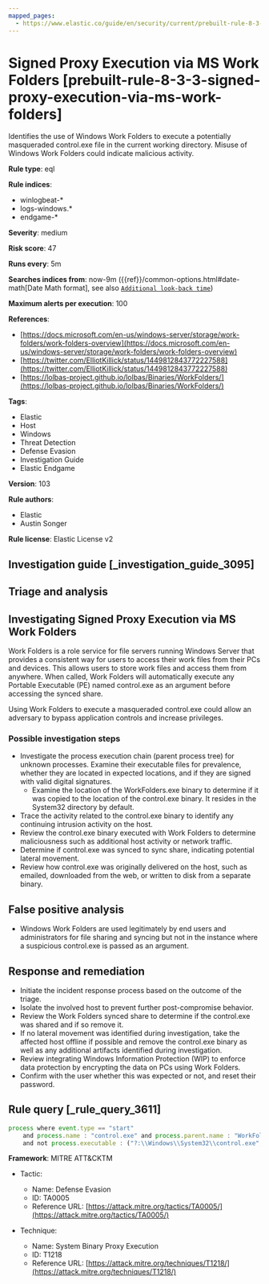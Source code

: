 ```yaml
---
mapped_pages:
  - https://www.elastic.co/guide/en/security/current/prebuilt-rule-8-3-3-signed-proxy-execution-via-ms-work-folders.html
---
```


# Signed Proxy Execution via MS Work Folders [prebuilt-rule-8-3-3-signed-proxy-execution-via-ms-work-folders]

Identifies the use of Windows Work Folders to execute a potentially masqueraded control.exe file in the current working directory. Misuse of Windows Work Folders could indicate malicious activity.

**Rule type**: eql

**Rule indices**:

* winlogbeat-*
* logs-windows.*
* endgame-*

**Severity**: medium

**Risk score**: 47

**Runs every**: 5m

**Searches indices from**: now-9m ({{ref}}/common-options.html#date-math[Date Math format], see also [`Additional look-back time`](docs-content://solutions/security/detect-and-alert/create-detection-rule.md#rule-schedule))

**Maximum alerts per execution**: 100

**References**:

* [https://docs.microsoft.com/en-us/windows-server/storage/work-folders/work-folders-overview](https://docs.microsoft.com/en-us/windows-server/storage/work-folders/work-folders-overview)
* [https://twitter.com/ElliotKillick/status/1449812843772227588](https://twitter.com/ElliotKillick/status/1449812843772227588)
* [https://lolbas-project.github.io/lolbas/Binaries/WorkFolders/](https://lolbas-project.github.io/lolbas/Binaries/WorkFolders/)

**Tags**:

* Elastic
* Host
* Windows
* Threat Detection
* Defense Evasion
* Investigation Guide
* Elastic Endgame

**Version**: 103

**Rule authors**:

* Elastic
* Austin Songer

**Rule license**: Elastic License v2

## Investigation guide [_investigation_guide_3095]

## Triage and analysis

## Investigating Signed Proxy Execution via MS Work Folders

Work Folders is a role service for file servers running Windows Server that provides a consistent way for users to access their work files from their PCs and devices. This allows users to store work files and access them from anywhere. When called, Work Folders will automatically execute any Portable Executable (PE) named control.exe as an argument before accessing the synced share.

Using Work Folders to execute a masqueraded control.exe could allow an adversary to bypass application controls and increase privileges.

### Possible investigation steps

- Investigate the process execution chain (parent process tree) for unknown processes. Examine their executable files for prevalence, whether they are located in expected locations, and if they are signed with valid digital signatures.
    - Examine the location of the WorkFolders.exe binary to determine if it was copied to the location of the control.exe binary. It resides in the System32 directory by default.
- Trace the activity related to the control.exe binary to identify any continuing intrusion activity on the host.
- Review the control.exe binary executed with Work Folders to determine maliciousness such as additional host activity or network traffic.
- Determine if control.exe was synced to sync share, indicating potential lateral movement.
- Review how control.exe was originally delivered on the host, such as emailed, downloaded from the web, or written to
disk from a separate binary.

## False positive analysis

- Windows Work Folders are used legitimately by end users and administrators for file sharing and syncing but not in the instance where a suspicious control.exe is passed as an argument.

## Response and remediation

- Initiate the incident response process based on the outcome of the triage.
- Isolate the involved host to prevent further post-compromise behavior.
- Review the Work Folders synced share to determine if the control.exe was shared and if so remove it.
- If no lateral movement was identified during investigation, take the affected host offline if possible and remove the control.exe binary as well as any additional artifacts identified during investigation.
- Review integrating Windows Information Protection (WIP) to enforce data protection by encrypting the data on PCs using Work Folders.
- Confirm with the user whether this was expected or not, and reset their password.

## Rule query [_rule_query_3611]

```js
process where event.type == "start"
    and process.name : "control.exe" and process.parent.name : "WorkFolders.exe"
    and not process.executable : ("?:\\Windows\\System32\\control.exe", "?:\\Windows\\SysWOW64\\control.exe")
```

**Framework**: MITRE ATT&CKTM

* Tactic:

    * Name: Defense Evasion
    * ID: TA0005
    * Reference URL: [https://attack.mitre.org/tactics/TA0005/](https://attack.mitre.org/tactics/TA0005/)

* Technique:

    * Name: System Binary Proxy Execution
    * ID: T1218
    * Reference URL: [https://attack.mitre.org/techniques/T1218/](https://attack.mitre.org/techniques/T1218/)



